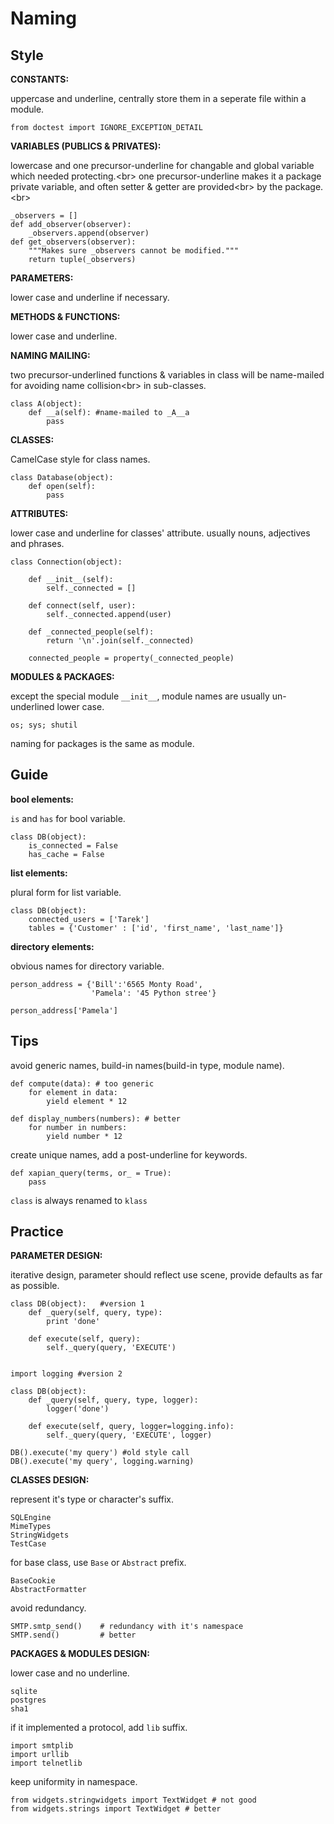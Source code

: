 Naming
=========


Style
---------


**CONSTANTS:**

uppercase and underline, centrally store them in a seperate file within a module. 

	from doctest import IGNORE_EXCEPTION_DETAIL


**VARIABLES (PUBLICS & PRIVATES):**

lowercase and one precursor-underline for changable and global variable which needed protecting.<br\>
one precursor-underline makes it a package private variable, and often setter & getter are provided<br\>
by the package.<br\>

	_observers = []
	def add_observer(observer):
		_observers.append(observer)
	def get_observers(observer):
		"""Makes sure _observers cannot be modified."""
		return tuple(_observers)

**PARAMETERS:**

lower case and underline if necessary.


**METHODS & FUNCTIONS:**

lower case and underline.


**NAMING MAILING:**

two precursor-underlined functions & variables in class will be name-mailed for avoiding name collision<br\>
in sub-classes.

	class A(object):
		def __a(self): #name-mailed to _A__a
			pass


**CLASSES:**

CamelCase style for class names.

	class Database(object):
		def open(self):
			pass


**ATTRIBUTES:**

lower case and underline for classes' attribute. usually nouns, adjectives and phrases.

	class Connection(object):

		def __init__(self):
			self._connected = []

		def connect(self, user):
			self._connected.append(user)

		def _connected_people(self):
			return '\n'.join(self._connected)

		connected_people = property(_connected_people)


**MODULES & PACKAGES:**

except the special module `__init__`, module names are usually un-underlined lower case.

	os; sys; shutil


naming for packages is the same as module.




Guide
---------

**bool elements:**

`is` and `has` for bool variable.

	class DB(object):
		is_connected = False
		has_cache = False

**list elements:**

plural form for list variable.

	class DB(object):
		connected_users = ['Tarek']
		tables = {'Customer' : ['id', 'first_name', 'last_name']}


**directory elements:**

obvious names for directory variable.

	person_address = {'Bill':'6565 Monty Road', 
					  'Pamela': '45 Python stree'}

	person_address['Pamela']



Tips
---------

avoid generic names, build-in names(build-in type, module name).

	def compute(data): # too generic
		for element in data:
			yield element * 12

	def display_numbers(numbers): # better
		for number in numbers:
			yield number * 12

create unique names, add a post-underline for keywords.

	def xapian_query(terms, or_ = True):
		pass

`class` is always renamed to `klass` 



Practice
---------


**PARAMETER DESIGN:**
	
iterative design, parameter should reflect use scene, provide defaults as far as possible.


	class DB(object): 	#version 1
		def _query(self, query, type):
			print 'done'

		def execute(self, query):
			self._query(query, 'EXECUTE')


	import logging #version 2

	class DB(object):
		def _query(self, query, type, logger):
			logger('done')

		def execute(self, query, logger=logging.info):
			self._query(query, 'EXECUTE', logger)

	DB().execute('my query') #old style call
	DB().execute('my query', logging.warning)


**CLASSES DESIGN:**

represent it's type or character's suffix.

	SQLEngine
	MimeTypes
	StringWidgets
	TestCase

for base class, use `Base` or `Abstract` prefix.

	BaseCookie
	AbstractFormatter

avoid redundancy.

	SMTP.smtp_send() 	# redundancy with it's namespace
	SMTP.send()  		# better


**PACKAGES & MODULES DESIGN:**

lower case and no underline.

	sqlite
	postgres
	sha1

if it implemented a protocol, add `lib` suffix.

	import smtplib
	import urllib
	import telnetlib

keep uniformity in namespace.

	from widgets.stringwidgets import TextWidget # not good
	from widgets.strings import TextWidget # better